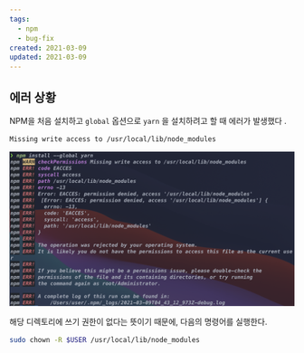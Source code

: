 ```yaml
---
tags:
  - npm
  - bug-fix
created: 2021-03-09
updated: 2021-03-09
---
```


## 에러 상황

NPM을 처음 설치하고 `global` 옵션으로 `yarn` 을 설치하려고 할 때 에러가 발생했다 .

```bash
Missing write access to /usr/local/lib/node_modules
```

![npm-missing-write-access-error-image-0](./images/npm-missing-write-access-error-image-0.png)

해당 디렉토리에 쓰기 권한이 없다는 뜻이기 때문에, 다음의 명령어를 실행한다.

```bash
sudo chown -R $USER /usr/local/lib/node_modules
```
